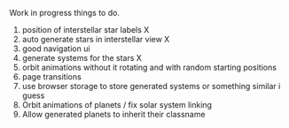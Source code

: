 Work in progress
things to do.
1. position of interstellar star labels X 
2. auto generate stars in interstellar view X 
3. good navigation ui
4. generate systems for the stars X
5. orbit animations without it rotating and with random starting positions 
6. page transitions
7. use browser storage to store generated systems or something similar i guess
8. Orbit animations of planets / fix solar system linking
9. Allow generated planets to inherit their classname 


